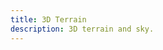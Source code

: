 ```yaml
---
title: 3D Terrain
description: 3D terrain and sky.
---
```


<script lang="ts">
  import Demo from "./Terrain.svelte";
  import demoRaw from "./Terrain.svelte?raw";
  import CodeBlock from "../../CodeBlock.svelte";
</script>

<Demo />

<CodeBlock content={demoRaw} />